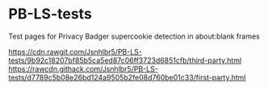 # PB-LS-tests
Test pages for Privacy Badger supercookie detection in about:blank frames

https://cdn.rawgit.com/Jsnhlbr5/PB-LS-tests/9b92c18207bf85b5ca5ed87c06ff3723d6851cfb/third-party.html
https://rawcdn.githack.com/Jsnhlbr5/PB-LS-tests/d7789c5b08e26bd124a9505b2fe08d760be01c33/first-party.html
